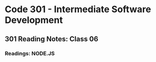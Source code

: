 # Code 301 - Intermediate Software Development

## 301 Reading Notes: Class 06

### Readings: NODE.JS
